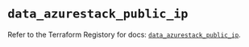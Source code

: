 # `data_azurestack_public_ip`

Refer to the Terraform Registory for docs: [`data_azurestack_public_ip`](https://www.terraform.io/docs/providers/azurestack/d/public_ip).
